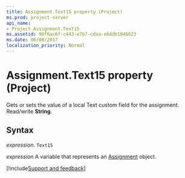 ```yaml
---
title: Assignment.Text15 property (Project)
ms.prod: project-server
api_name:
- Project.Assignment.Text15
ms.assetid: 98f6ac6f-c443-e7b7-cdaa-e6ddb1046623
ms.date: 06/08/2017
localization_priority: Normal
---
```



# Assignment.Text15 property (Project)

Gets or sets the value of a local Text custom field for the assignment. Read/write  **String**.


## Syntax

_expression_. `Text15`

_expression_ A variable that represents an [Assignment](./Project.Assignment.md) object.

[!include[Support and feedback](~/includes/feedback-boilerplate.md)]